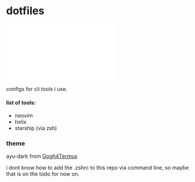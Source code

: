# dotfiles

![prompt preview](./img/prompt.img)

configs for cli tools i use.

#### list of tools:
- neovim
- helix
- starship (via zsh)

### theme
ayu-dark from [Gogh4Termux](https://github.com/AvinashReddy3108/Gogh4Termux)

i dont know how to add the .zshrc to this repo via command line, so maybe that is on the todo for now on.
